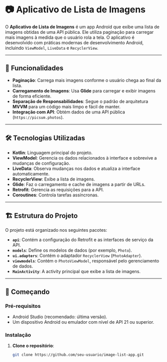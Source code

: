 # 📷 Aplicativo de Lista de Imagens

O **Aplicativo de Lista de Imagens** é um app Android que exibe uma lista de imagens obtidas de uma API pública. Ele utiliza paginação para carregar mais imagens à medida que o usuário rola a tela. O aplicativo é desenvolvido com práticas modernas de desenvolvimento Android, incluindo `ViewModel`, `LiveData` e `RecyclerView`.

---

## 🚀 Funcionalidades

- **Paginação**: Carrega mais imagens conforme o usuário chega ao final da lista.  
- **Carregamento de Imagens**: Usa **Glide** para carregar e exibir imagens de forma eficiente.  
- **Separação de Responsabilidades**: Segue o padrão de arquitetura **MVVM** para um código mais limpo e fácil de manter.  
- **Integração com API**: Obtém dados de uma API pública (`https://picsum.photos`).  

---

## 🛠️ Tecnologias Utilizadas

- **Kotlin**: Linguagem principal do projeto.  
- **ViewModel**: Gerencia os dados relacionados à interface e sobrevive a mudanças de configuração.  
- **LiveData**: Observa mudanças nos dados e atualiza a interface automaticamente.  
- **RecyclerView**: Exibe a lista de imagens.  
- **Glide**: Faz o carregamento e cache de imagens a partir de URLs.  
- **Retrofit**: Gerencia as requisições para a API.  
- **Coroutines**: Controla tarefas assíncronas.  

---

## 🏗️ Estrutura do Projeto

O projeto está organizado nos seguintes pacotes:

- **`api`**: Contém a configuração do Retrofit e as interfaces de serviço da API.  
- **`models`**: Define os modelos de dados (por exemplo, `Photo`).  
- **`ui.adapters`**: Contém o adaptador `RecyclerView` (`PhotoAdapter`).  
- **`viewmodels`**: Contém o `PhotoViewModel`, responsável pelo gerenciamento de dados.  
- **`MainActivity`**: A activity principal que exibe a lista de imagens.  

---

## 🚀 Começando

### Pré-requisitos

- Android Studio (recomendado: última versão).  
- Um dispositivo Android ou emulador com nível de API 21 ou superior.  

### Instalação

1. **Clone o repositório**:  
   ```bash
   git clone https://github.com/seu-usuario/image-list-app.git
